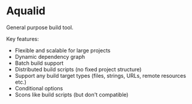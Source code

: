 Aqualid
=======

General purpose build tool.

Key features:
  - Flexible and scalable for large projects
  - Dynamic dependency graph
  - Batch build support
  - Distributed build scripts (no fixed project structure)
  - Support any build target types (files, strings, URLs, remote resources etc.)
  - Conditional options
  - Scons like build scripts (but don't compatible)
